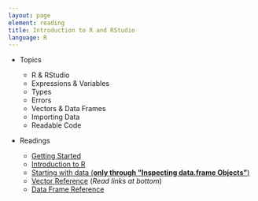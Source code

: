 ```yaml
---
layout: page
element: reading
title: Introduction to R and RStudio
language: R
---
```

   
* Topics

  * R & RStudio
  * Expressions & Variables
  * Types
  * Errors
  * Vectors & Data Frames
  * Importing Data
  * Readable Code

* Readings

  * [Getting Started](http://www.datacarpentry.org/R-ecology-lesson/00-before-we-start.html)
  * [Introduction to R](http://www.datacarpentry.org/R-ecology-lesson/01-intro-to-r.html)
  * [Starting with data (**only through "Inspecting data.frame Objects"**)](http://www.datacarpentry.org/R-ecology-lesson/02-starting-with-data.html)
  * [Vector Reference](http://www.r-tutor.com/r-introduction/vector) (*Read links at bottom*)
  * [Data Frame Reference](http://www.r-tutor.com/r-introduction/data-frame)

